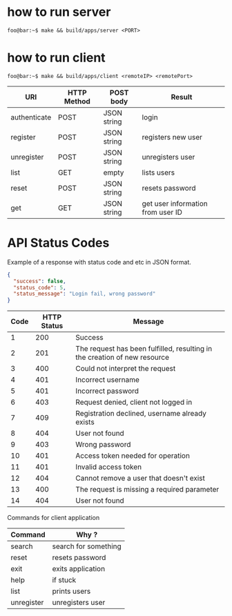 # how to run server
```console
foo@bar:~$ make && build/apps/server <PORT>
```

# how to run client
```console
foo@bar:~$ make && build/apps/client <remoteIP> <remotePort>
```

|    URI       | HTTP Method |   POST body   |     Result    			   		  |
| ------------ | ----------- | ------------- | ---------------------------------- | 
| authenticate |    POST     | JSON string   | login     				   		  |
| register     |    POST     | JSON string   | registers new user		   	      |
| unregister   |    POST     | JSON string   | unregisters user  			      |
| list         |    GET      | empty         | lists users              		  |
| reset        |    POST     | JSON string   | resets password			  	      |
| get          |    GET      | JSON string   | get user information from user ID  |




# API Status Codes

Example of a response with status code and etc in JSON format.
```json
{
  "success": false,
  "status_code": 5,
  "status_message": "Login fail, wrong password"
}
```

|    Code    | HTTP Status |   Message  															    |
| ---------- | ----------- | -------------------------------------------------------------------------- |
|    1       | 200         |  Success  															 	    |  	
|    2       | 201         |  The request has been fulfilled, resulting in the creation of new resource |
|    3       | 400         |  Could not interpret the request      										|
|    4       | 401         |  Incorrect username 			 								 			|
|    5       | 401         |  Incorrect password      		 								 			|
|    6       | 403         |  Request denied, client not logged in     		 		  					|
|    7       | 409         |  Registration declined, username already exists   		  				    |
|    8       | 404         |  User not found								   		  					|
|    9       | 403         |  Wrong password    													    |
|    10      | 401         |  Access token needed for operation 										|	
|    11      | 401         |  Invalid access token														|
|    12      | 404         |  Cannot remove a user that doesn't exist									|
|    13      | 400         |  The request is missing a required parameter								|
|    14      | 404         |  User not found															|



Commands for client application

|    Command     |    Why ?         		   |
| -------------- | --------------------------- |
|    search      | search for something		   |
|    reset       | 	resets password			   |
|    exit        |  exits application		   |
|    help        |  if stuck				   |
|    list        |  prints users			   |
|    unregister  |  unregisters user		   |
